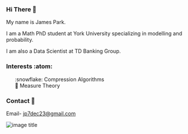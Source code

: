 ### Hi There 👋
My name is James Park. 

I am a Math PhD student at York University specializing in modelling and probability.

I am also a Data Scientist at TD Banking Group.

### Interests :atom:
<ol> 
    :snowflake: Compression Algorithms
    <br>
    🌱 Measure Theory
    <br>
</ol>

### Contact :bookmark_tabs: 
Email- jp7dec23@gmail.com

![image title](https://rushter.com/counter.svg)
